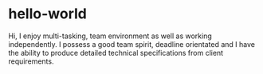 # hello-world
Hi,
I enjoy multi-tasking, team environment as well as working independently. I possess a good team spirit, deadline orientated and I have the ability to produce detailed technical specifications from client requirements.
